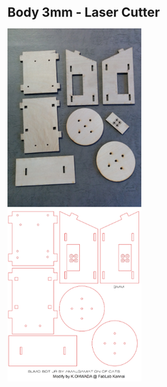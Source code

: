 # Body 3mm - Laser Cutter

<img src="https://github.com/FabLabKannai/SumobotJr/blob/master/docs/images/laser_cutter_body.jpg" width="300" /> <br/>
<img src="https://github.com/FabLabKannai/SumobotJr/blob/master/docs/images/sumbotjr_3mm_custom_ai.png" width="300" /> <br/>
